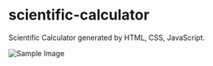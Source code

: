 # scientific-calculator

Scientific Calculator generated by HTML, CSS, JavaScript.

![Sample Image](.png)
